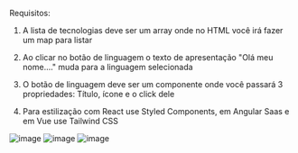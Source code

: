 Requisitos:

1) A lista de tecnologias deve ser um array onde no HTML você irá fazer um map para listar

2) Ao clicar no botão de linguagem  o texto de apresentação "Olá meu nome...." muda para
a linguagem selecionada

3) O botão de linguagem  deve ser um componente onde você passará 3 propriedades: Título,
ícone e o click dele

4) Para estilização com React use Styled Components, em Angular Saas e em Vue use Tailwind
CSS

![image](https://user-images.githubusercontent.com/98665329/203875715-9707451e-9bcc-4114-8f6e-46ac27a5ef2f.png)
![image](https://user-images.githubusercontent.com/98665329/203875876-e9d90e3b-76c9-448e-9869-708998a6011d.png)
![image](https://user-images.githubusercontent.com/98665329/203875909-d4fc1888-80e2-4a9a-835a-ab2729228ec8.png)
